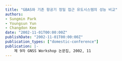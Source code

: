```yaml
---
title: "GBAS와 기존 항공기 정밀 접근 유도시스템의 성능 비교"
authors:
- Sungmin Park
- Youngsun Yun
- Changdon Kee
date: "2002-11-01T00:00:00Z"
publishDate: "2002-11-01T00:00:00Z"
publication_types: ["domestic-conference"]
publication: |-
    제 9차 GNSS Workshop 논문집, 2002, 11
---
```

